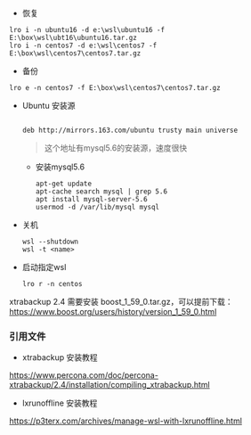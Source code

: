 * 恢复

```
lro i -n ubuntu16 -d e:\wsl\ubuntu16 -f E:\box\wsl\ubt16\ubuntu16.tar.gz
lro i -n centos7 -d e:\wsl\centos7 -f E:\box\wsl\centos7\centos7.tar.gz
```

* 备份

```
lro e -n centos7 -f E:\box\wsl\centos7\centos7.tar.gz
```



* Ubuntu 安装源

  ```
  
  deb http://mirrors.163.com/ubuntu trusty main universe
  ```

  > 这个地址有mysql5.6的安装源，速度很快

  * 安装mysql5.6

    ```
    apt-get update
    apt-cache search mysql | grep 5.6
    apt install mysql-server-5.6
    usermod -d /var/lib/mysql mysql
    ```

    

* 关机

  ```
  wsl --shutdown
  wsl -t <name>
  ```

* 启动指定wsl

  ```
  lro r -n centos
  ```



xtrabackup 2.4 需要安装 boost_1_59_0.tar.gz，可以提前下载：https://www.boost.org/users/history/version_1_59_0.html

### 引用文件

* xtrabackup 安装教程

https://www.percona.com/doc/percona-xtrabackup/2.4/installation/compiling_xtrabackup.html

* lxrunoffline 安装教程

https://p3terx.com/archives/manage-wsl-with-lxrunoffline.html